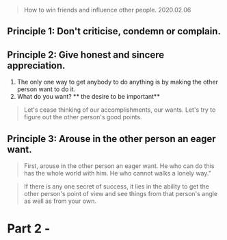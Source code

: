 >How to win friends and influence other people.
> 2020.02.06

## Principle 1: Don't criticise, condemn or complain.
## Principle 2: Give honest and sincere appreciation.
1. The only one way to get anybody to do anything is by making the other person want to do it.
2. What do you want? ** the desire to be important**
> Let's cease thinking of our accomplishments, our wants. Let's try to figure out the other person's good points.


## Principle 3: Arouse in the other person an eager want.

>First, arouse in the other person an eager want. He who can do this has the whole world with him. He who cannot walks a lonely way."

> If there is any one secret of success, it lies in the ability to get the other person's point of view and see things from that person's angle as well as from your own.

# Part 2 - 
<!--stackedit_data:
eyJoaXN0b3J5IjpbMjAzOTQzMTI0OCwtMTMyMTQ1NTMxOCwtMj
A2Mzg0MzE2MywtMTg0Mjk2Nzg1NSwxMjU4Njg1MDgzXX0=
-->
